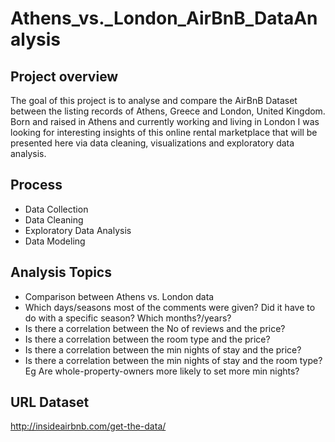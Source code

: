 # Athens_vs._London_AirBnB_DataAnalysis
## Project overview
The goal of this project is to analyse and compare the AirBnB Dataset between the listing records of Athens, Greece and London, United Kingdom. Born and raised in Athens and currently working and living in London I was looking for interesting insights of this online rental marketplace that will be presented here via data cleaning, visualizations and exploratory data analysis.
## Process
* Data Collection
* Data Cleaning
* Exploratory Data Analysis
* Data Modeling
## Analysis Topics
* Comparison between Athens vs. London data
* Which days/seasons most of the comments were given? Did it have to do with a specific season? Which months?/years?
* Is there a correlation between the No of reviews and the price?
* Is there a correlation between the room type and the price?
* Is there a correlation between the min nights of stay and the price?
* Is there a correlation between the min nights of stay and the room type? Eg Are whole-property-owners more likely to set more min nights?
## URL Dataset
http://insideairbnb.com/get-the-data/
